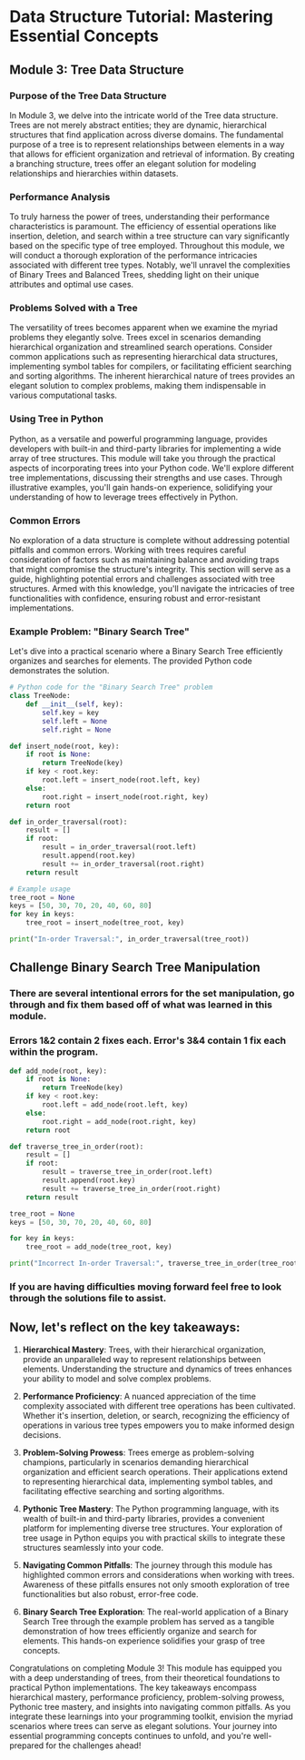 # Data Structure Tutorial: Mastering Essential Concepts

## Module 3: Tree Data Structure

### Purpose of the Tree Data Structure
In Module 3, we delve into the intricate world of the Tree data structure. Trees are not merely abstract entities; they are dynamic, hierarchical structures that find application across diverse domains. The fundamental purpose of a tree is to represent relationships between elements in a way that allows for efficient organization and retrieval of information. By creating a branching structure, trees offer an elegant solution for modeling relationships and hierarchies within datasets.

### Performance Analysis
To truly harness the power of trees, understanding their performance characteristics is paramount. The efficiency of essential operations like insertion, deletion, and search within a tree structure can vary significantly based on the specific type of tree employed. Throughout this module, we will conduct a thorough exploration of the performance intricacies associated with different tree types. Notably, we'll unravel the complexities of Binary Trees and Balanced Trees, shedding light on their unique attributes and optimal use cases.

### Problems Solved with a Tree
The versatility of trees becomes apparent when we examine the myriad problems they elegantly solve. Trees excel in scenarios demanding hierarchical organization and streamlined search operations. Consider common applications such as representing hierarchical data structures, implementing symbol tables for compilers, or facilitating efficient searching and sorting algorithms. The inherent hierarchical nature of trees provides an elegant solution to complex problems, making them indispensable in various computational tasks.

### Using Tree in Python
Python, as a versatile and powerful programming language, provides developers with built-in and third-party libraries for implementing a wide array of tree structures. This module will take you through the practical aspects of incorporating trees into your Python code. We'll explore different tree implementations, discussing their strengths and use cases. Through illustrative examples, you'll gain hands-on experience, solidifying your understanding of how to leverage trees effectively in Python.

### Common Errors
No exploration of a data structure is complete without addressing potential pitfalls and common errors. Working with trees requires careful consideration of factors such as maintaining balance and avoiding traps that might compromise the structure's integrity. This section will serve as a guide, highlighting potential errors and challenges associated with tree structures. Armed with this knowledge, you'll navigate the intricacies of tree functionalities with confidence, ensuring robust and error-resistant implementations.

### Example Problem: "Binary Search Tree"
Let's dive into a practical scenario where a Binary Search Tree efficiently organizes and searches for elements. The provided Python code demonstrates the solution.

```python
# Python code for the "Binary Search Tree" problem
class TreeNode:
    def __init__(self, key):
        self.key = key
        self.left = None
        self.right = None

def insert_node(root, key):
    if root is None:
        return TreeNode(key)
    if key < root.key:
        root.left = insert_node(root.left, key)
    else:
        root.right = insert_node(root.right, key)
    return root

def in_order_traversal(root):
    result = []
    if root:
        result = in_order_traversal(root.left)
        result.append(root.key)
        result += in_order_traversal(root.right)
    return result

# Example usage
tree_root = None
keys = [50, 30, 70, 20, 40, 60, 80]
for key in keys:
    tree_root = insert_node(tree_root, key)

print("In-order Traversal:", in_order_traversal(tree_root))
```
## Challenge Binary Search Tree Manipulation
### There are several intentional errors for the set manipulation, go through and fix them based off of what was learned in this module.
### Errors 1&2 contain 2 fixes each. Error's 3&4 contain 1 fix each within the program.
```python 
def add_node(root, key):
    if root is None:
        return TreeNode(key)
    if key < root.key:
        root.left = add_node(root.left, key)  
    else:
        root.right = add_node(root.right, key)  
    return root

def traverse_tree_in_order(root):
    result = []
    if root:
        result = traverse_tree_in_order(root.left)  
        result.append(root.key)
        result += traverse_tree_in_order(root.right)
    return result

tree_root = None 
keys = [50, 30, 70, 20, 40, 60, 80]

for key in keys:
    tree_root = add_node(tree_root, key)

print("Incorrect In-order Traversal:", traverse_tree_in_order(tree_root))
```
### If you are having difficulties moving forward feel free to look through the solutions file to assist.

## Now, let's reflect on the key takeaways:

1. **Hierarchical Mastery**: Trees, with their hierarchical organization, provide an unparalleled way to represent relationships between elements. Understanding the structure and dynamics of trees enhances your ability to model and solve complex problems.

2. **Performance Proficiency**: A nuanced appreciation of the time complexity associated with different tree operations has been cultivated. Whether it's insertion, deletion, or search, recognizing the efficiency of operations in various tree types empowers you to make informed design decisions.

3. **Problem-Solving Prowess**: Trees emerge as problem-solving champions, particularly in scenarios demanding hierarchical organization and efficient search operations. Their applications extend to representing hierarchical data, implementing symbol tables, and facilitating effective searching and sorting algorithms.

4. **Pythonic Tree Mastery**: The Python programming language, with its wealth of built-in and third-party libraries, provides a convenient platform for implementing diverse tree structures. Your exploration of tree usage in Python equips you with practical skills to integrate these structures seamlessly into your code.

5. **Navigating Common Pitfalls**: The journey through this module has highlighted common errors and considerations when working with trees. Awareness of these pitfalls ensures not only smooth exploration of tree functionalities but also robust, error-free code.

6. **Binary Search Tree Exploration**: The real-world application of a Binary Search Tree through the example problem has served as a tangible demonstration of how trees efficiently organize and search for elements. This hands-on experience solidifies your grasp of tree concepts.

Congratulations on completing Module 3! This module has equipped you with a deep understanding of trees, from their theoretical foundations to practical Python implementations. The key takeaways encompass hierarchical mastery, performance proficiency, problem-solving prowess, Pythonic tree mastery, and insights into navigating common pitfalls. As you integrate these learnings into your programming toolkit, envision the myriad scenarios where trees can serve as elegant solutions. Your journey into essential programming concepts continues to unfold, and you're well-prepared for the challenges ahead!

